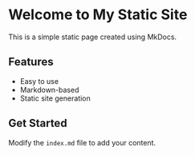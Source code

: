 # Welcome to My Static Site

This is a simple static page created using MkDocs.

## Features

- Easy to use
- Markdown-based
- Static site generation

## Get Started

Modify the `index.md` file to add your content.
